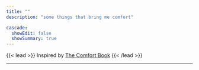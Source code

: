 ```yaml
---
title: ""
description: "some things that bring me comfort"

cascade:
  showEdit: false
  showSummary: true
---
```


{{< lead >}}
Inspired by [The Comfort Book](https://share.libbyapp.com/title/5820733)
{{< /lead >}}

---
